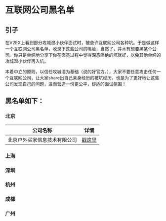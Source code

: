 # 互联网公司黑名单
## 引子

在V2EX上看到部分攻城湿小伙伴面试时，被些许互联网公司各种坑。于是做这样一个互联网公司黑名单，收录下这些公司的嘴脸，当然了，并木有想要黑某个公司。你只是单纯地分享下你在面基过程中觉得深恶痛绝的坑就好，以免其他单纯的攻城湿小伙伴再入坑。

本着中立的原则，以信任攻城湿为基础（说的好官方。），大家不要任意攻击任何一个互联网公司，让大家share出自己亲身经历的被坑经历，也是为了更好地让这些公司发现自己的问题，进而营造一份更公平，舒适的面试氛围！

## 黑名单如下：

### 北京
|公司名称                        |详情                            |
|:-----------------------------:|:------------------------------:|
|北京户外买家信息技术有限公司|[戳这里](https://github.com/androidgilbert/BlackList/blob/master/%E5%8C%97%E4%BA%AC/%E5%8C%97%E4%BA%AC%E6%88%B7%E5%A4%96%E4%B9%B0%E5%AE%B6%E4%BF%A1%E6%81%AF%E6%8A%80%E6%9C%AF%E6%9C%89%E9%99%90%E5%85%AC%E5%8F%B8.md)|
### 上海
### 深圳
### 杭州
### 成都
### 广州
